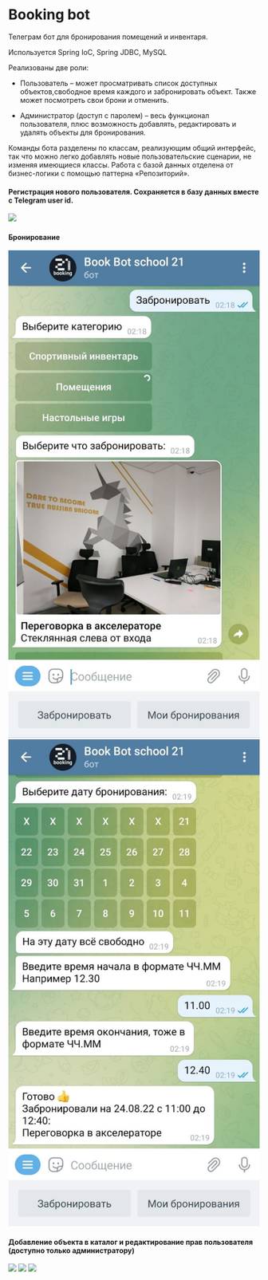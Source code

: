 # Booking bot
Телеграм бот для бронирования помещений и инвентаря.

Используется Spring IoC, Spring JDBC, MySQL

Реализованы две роли:

- Пользователь – может просматривать список доступных объектов,свободное время каждого и забронировать объект. Также может посмотреть свои брони и отменить.
 
- Администратор (доступ с паролем) – весь функционал пользователя, плюс возможность добавлять, редактировать и удалять объекты для бронирования.

Команды бота разделены по классам, реализующим общий интерфейс, так что можно легко добавлять новые пользовательские сценарии, не изменяя имеющиеся классы.
Работа с базой данных отделена от бизнес-логики с помощью паттерна «Репозиторий».

#### Регистрация нового пользователя. Сохраняется в базу данных вместе с Telegram user id.

<img src="https://github.com/Nik00100/Projects/Booking_bot/blob/main/screenshots/1.jpg" height="600" /><br>

#### Бронирование

![](screenshots/2.jpg) 
![](screenshots/3.jpg)


#### Добавление объекта в каталог и редактирование прав пользователя (доступно только администратору)

<img src="https://github.com/Nik00100/Projects/Booking_bot/blob/main/screenshots/4.jpg" height="600" /> <img src="https://github.com/Nik00100/Projects/Booking_bot/blob/main/screenshots/5.jpg" height="600" /> <img src="https://github.com/Nik00100/Projects/Booking_bot/blob/main/screenshots/6.jpg" height="600" /> 

